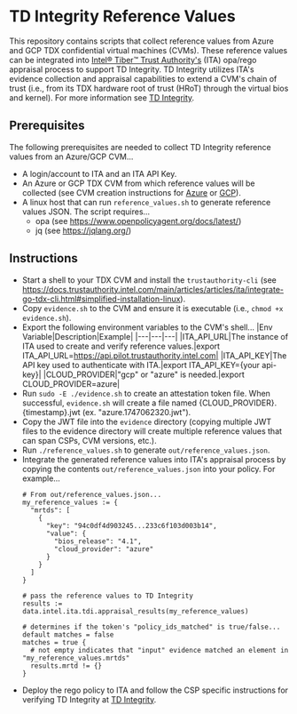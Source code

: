 # TD Integrity Reference Values
This repository contains scripts that collect reference values from Azure and GCP TDX confidential virtual machines (CVMs).
These reference values can be integrated into [Intel® Tiber™ Trust Authority's](http://www.intel.com/trustauthority) (ITA)
opa/rego appraisal process to support TD Integrity.  TD Integrity utilizes ITA's evidence collection and appraisal capabilities to extend a CVM's chain of trust (i.e., from its TDX hardware root of trust (HRoT) through the virtual bios and kernel).  For more information see [TD Integrity](https://docs.trustauthority.intel.com/main/articles/articles/ita/concept-td-integrity.html).

## Prerequisites
The following prerequisites are needed to collect TD Integrity reference values from an Azure/GCP CVM...
- A login/account to ITA and an ITA API Key.
- An Azure or GCP TDX CVM from which reference values will be collected (see CVM creation instructions for [Azure](https://docs.trustauthority.intel.com/main/articles/articles/ita/tutorial-tdx.html#creating-a-vm-with-intel-tdx-on-microsoft-azure) or [GCP](https://docs.trustauthority.intel.com/main/articles/articles/ita/tutorial-tdx.html#creating-a-cvm-with-intel-tdx-on-gcp)).
- A linux host that can run `reference_values.sh` to generate reference values JSON.  The script requires...
  - opa (see https://www.openpolicyagent.org/docs/latest/)
  - jq (see https://jqlang.org/)

## Instructions
- Start a shell to your TDX CVM and install the `trustauthority-cli` (see https://docs.trustauthority.intel.com/main/articles/articles/ita/integrate-go-tdx-cli.html#simplified-installation-linux).
- Copy `evidence.sh` to the CVM and ensure it is executable (i.e., `chmod +x evidence.sh`).
- Export the following environment variables to the CVM's shell...
    |Env Variable|Description|Example|
    |---|---|---|
    |ITA_API_URL|The instance of ITA used to create and verify reference values.|export ITA_API_URL=https://api.pilot.trustauthority.intel.com|
    |ITA_API_KEY|The API key used to authenticate with ITA.|export ITA_API_KEY={your api-key}|
    |CLOUD_PROVIDER|"gcp" or "azure" is needed.|export CLOUD_PROVIDER=azure|
- Run `sudo -E ./evidence.sh` to create an attestation token file.  When successful, `evidence.sh` will create a file named {CLOUD_PROVIDER}.{timestamp}.jwt (ex. "azure.1747062320.jwt").
- Copy the JWT file into the `evidence` directory (copying multiple JWT files to the evidence directory will create multiple reference values that can span CSPs, CVM versions, etc.).
- Run `./reference_values.sh` to generate `out/reference_values.json`.
- Integrate the generated reference values into ITA's appraisal process by copying the contents `out/reference_values.json` into your policy.  For example...
  ```
  # From out/reference_values.json...
  my_reference_values := {
    "mrtds": [
      {
        "key": "94c0df4d903245...233c6f103d003b14",
        "value": {
          "bios_release": "4.1",
          "cloud_provider": "azure"
        }
      }
    ]
  }

  # pass the reference values to TD Integrity 
  results := data.intel.ita.tdi.appraisal_results(my_reference_values)

  # determines if the token's "policy_ids_matched" is true/false...
  default matches = false
  matches = true {
    # not empty indicates that "input" evidence matched an element in "my_reference_values.mrtds"
    results.mrtd != {}
  }

  ```
- Deploy the rego policy to ITA and follow the CSP specific instructions for verifying TD Integrity at [TD Integrity](https://docs.trustauthority.intel.com/main/articles/articles/ita/concept-td-integrity.html).
  